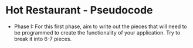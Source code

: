# Hot Restaurant - Pseudocode

* Phase I: For this first phase, aim to write out the pieces that will need to be programmed to create the functionality of your application. Try to break it into 6-7 pieces.
